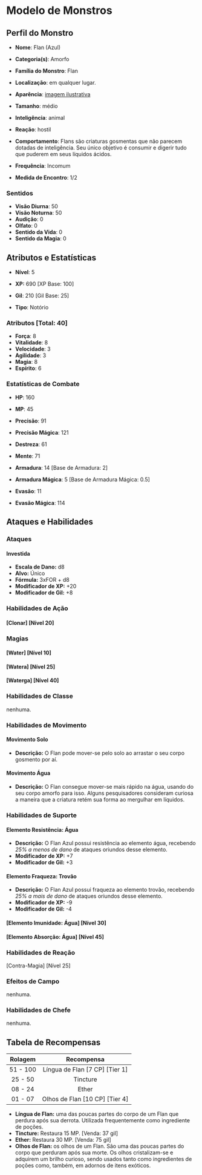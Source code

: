 # Modelo de Monstros

## Perfil do Monstro

* **Nome**: Flan (Azul)
* **Categoria(s)**: Amorfo
* **Família do Monstro**: Flan
* **Localização**: em qualquer lugar.

* **Aparência**: [imagem ilustrativa](https://vignette1.wikia.nocookie.net/finalfantasy/images/3/31/Aqua_Flan-enemy-ffx.png/revision/latest/scale-to-width-down/397?cb=20130928015456)

* **Tamanho**: médio
* **Inteligência**: animal
* **Reação**: hostil
* **Comportamento**: Flans são criaturas gosmentas que não parecem dotadas de inteligência. Seu único objetivo é consumir e digerir tudo que puderem em seus líquidos ácidos.

* **Frequência**: Incomum
* **Medida de Encontro**: 1/2

### Sentidos

* **Visão Diurna**: 50
* **Visão Noturna**: 50
* **Audição**: 0
* **Olfato**: 0
* **Sentido da Vida**: 0
* **Sentido da Magia**: 0

## Atributos e Estatísticas

* **Nível**: 5

* **XP:** 690 [XP Base: 100]
* **Gil**: 210 [Gil Base: 25]

* **Tipo**: Notório

### Atributos [Total: 40]

* **Força**: 8
* **Vitalidade**: 8
* **Velocidade**: 3
* **Agilidade**: 3
* **Magia**: 8
* **Espírito**: 6

### Estatísticas de Combate

* **HP**: 160
* **MP**: 45

* **Precisão**: 91
* **Precisão Mágica**: 121
* **Destreza**: 61
* **Mente**: 71
* **Armadura**: 14 [Base de Armadura: 2]
* **Armadura Mágica**: 5 [Base de Armadura Mágica: 0.5]
* **Evasão**: 11
* **Evasão Mágica**: 114

## Ataques e Habilidades

### Ataques

#### Investida

* **Escala de Dano:** d8
* **Alvo:** Único
* **Fórmula:** 3xFOR + d8
* **Modificador de XP:** +20
* **Modificador de Gil:** +8

### Habilidades de Ação

#### [Clonar] [Nível 20]

### Magias

#### [Water] [Nível 10]

#### [Watera] [Nível 25]

#### [Waterga] [Nível 40]

### Habilidades de Classe

nenhuma.

### Habilidades de Movimento

#### Movimento Solo

* **Descrição:** O Flan pode mover-se pelo solo ao arrastar o seu corpo gosmento por aí.

#### Movimento Água

* **Descrição:** O Flan consegue mover-se mais rápido na água, usando do seu corpo amorfo para isso. Alguns pesquisadores consideram curiosa a maneira que a criatura retém sua forma ao mergulhar em líquidos.

### Habilidades de Suporte

#### Elemento Resistência: Água

* **Descrição:** O Flan Azul possui resistência ao elemento água, recebendo *25% a menos de dano* de ataques oriundos desse elemento.  
* **Modificador de XP:** +7
* **Modificador de Gil:** +3

#### Elemento Fraqueza: Trovão

* **Descrição:** O Flan Azul possui fraqueza ao elemento trovão, recebendo *25% a mais de dano* de ataques oriundos desse elemento.  
* **Modificador de XP:** -9
* **Modificador de Gil:** -4

#### [Elemento Imunidade: Água] [Nível 30]

#### [Elemento Absorção: Água] [Nível 45]

### Habilidades de Reação

[Contra-Magia] [Nível 25]

### Efeitos de Campo

nenhuma.

### Habilidades de Chefe

nenhuma.

## Tabela de Recompensas

| Rolagem   | Recompensa                     |
|:---------:|:------------------------------:|
| 51 - 100  | Língua de Flan [7 CP] [Tier 1] |
| 25 - 50   | Tincture                       |
| 08 - 24   | Ether                          |
| 01 - 07   | Olhos de Flan [10 CP] [Tier 4] |

* **Língua de Flan:** uma das poucas partes do corpo de um Flan que perdura após sua derrota. Utilizada frequentemente como ingrediente de poções.
* **Tincture:** Restaura 15 MP. [Venda: 37 gil]
* **Ether:** Restaura 30 MP. [Venda: 75 gil]
* **Olhos de Flan:** os olhos de um Flan. São uma das poucas partes do corpo que perduram após sua morte. Os olhos cristalizam-se e adquirem um brilho curioso, sendo usados tanto como ingredientes de poções como, também, em adornos de itens exóticos.
